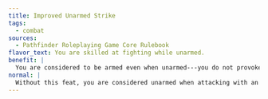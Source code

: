 ```yaml
---
title: Improved Unarmed Strike
tags:
  - combat
sources:
  - Pathfinder Roleplaying Game Core Rulebook
flavor_text: You are skilled at fighting while unarmed.
benefit: |
  You are considered to be armed even when unarmed---you do not provoke attacks of opportunity when you attack foes while unarmed. Your unarmed strikes can deal lethal or nonlethal damage, at your choice.
normal: |
  Without this feat, you are considered unarmed when attacking with an unarmed strike, and you can deal only nonlethal damage with such an attack.
---
```


